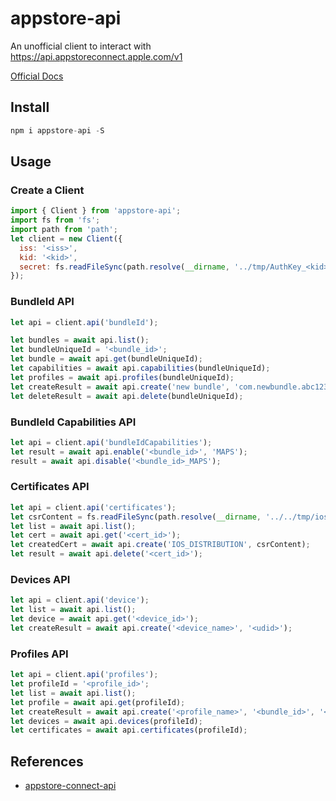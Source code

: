 # appstore-api

An unofficial client to interact with https://api.appstoreconnect.apple.com/v1

[Official Docs](https://developer.apple.com/documentation/appstoreconnectapi)

## Install

```js
npm i appstore-api -S
```

## Usage

### Create a Client

```js
import { Client } from 'appstore-api';
import fs from 'fs';
import path from 'path';
let client = new Client({
  iss: '<iss>',
  kid: '<kid>',
  secret: fs.readFileSync(path.resolve(__dirname, '../tmp/AuthKey_<kid>.p8'))
});
```

### BundleId API

```js
let api = client.api('bundleId');

let bundles = await api.list();
let bundleUniqueId = '<bundle_id>';
let bundle = await api.get(bundleUniqueId);
let capabilities = await api.capabilities(bundleUniqueId);
let profiles = await api.profiles(bundleUniqueId);
let createResult = await api.create('new bundle', 'com.newbundle.abc123');
let deleteResult = await api.delete(bundleUniqueId);
```

### BundleId Capabilities API

```js
let api = client.api('bundleIdCapabilities');
let result = await api.enable('<bundle_id>', 'MAPS');
result = await api.disable('<bundle_id>_MAPS');
```

### Certificates API

```js
let api = client.api('certificates');
let csrContent = fs.readFileSync(path.resolve(__dirname, '../../tmp/ios.certSigningRequest'), 'utf-8');
let list = await api.list();
let cert = await api.get('<cert_id>');
let createdCert = await api.create('IOS_DISTRIBUTION', csrContent);
let result = await api.delete('<cert_id>');
```

### Devices API

```js
let api = client.api('device');
let list = await api.list();
let device = await api.get('<device_id>');
let createResult = await api.create('<device_name>', '<udid>');
```

### Profiles API

```js
let api = client.api('profiles');
let profileId = '<profile_id>';
let list = await api.list();
let profile = await api.get(profileId);
let createResult = await api.create('<profile_name>', '<bundle_id>', '<profile_type>', ['<device_id_1>', '<device_id_2>'], ['<cert_id_1>', '<cert_id_2>']);
let devices = await api.devices(profileId);
let certificates = await api.certificates(profileId);
```

## References

- [appstore-connect-api](https://github.com/myappcloud/appstore-connect-api)
